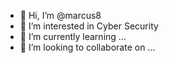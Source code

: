 - 👋 Hi, I’m @marcus8
- 👀 I’m interested in Cyber Security
- 🌱 I’m currently learning ...
- 💞️ I’m looking to collaborate on ...
